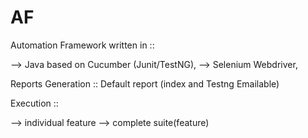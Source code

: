 # AF
Automation Framework written in ::

--> Java based on Cucumber (Junit/TestNG), 
--> Selenium Webdriver, 

Reports Generation ::
Default report (index and Testng Emailable)

Execution ::

--> individual feature
--> complete suite(feature)

